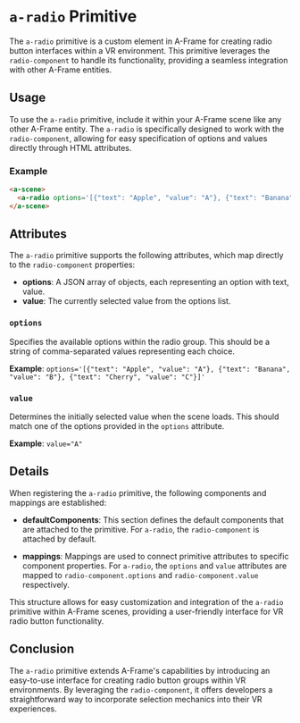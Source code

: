 # `a-radio` Primitive

The `a-radio` primitive is a custom element in A-Frame for creating radio button interfaces within a VR environment. This primitive leverages the `radio-component` to handle its functionality, providing a seamless integration with other A-Frame entities.

## Usage

To use the `a-radio` primitive, include it within your A-Frame scene like any other A-Frame entity. The `a-radio` is specifically designed to work with the `radio-component`, allowing for easy specification of options and values directly through HTML attributes.

### Example

```html
<a-scene>
  <a-radio options='[{"text": "Apple", "value": "A"}, {"text": "Banana", "value": "B"}, {"text": "Cherry", "value": "C"}]' value="Option2"></a-radio>
</a-scene>
```

## Attributes

The `a-radio` primitive supports the following attributes, which map directly to the `radio-component` properties:

- **options**: A JSON array of objects, each representing an option with text, value.
- **value**: The currently selected value from the options list.

### `options`

Specifies the available options within the radio group. This should be a string of comma-separated values representing each choice.

**Example**: `options='[{"text": "Apple", "value": "A"}, {"text": "Banana", "value": "B"}, {"text": "Cherry", "value": "C"}]'`

### `value`

Determines the initially selected value when the scene loads. This should match one of the options provided in the `options` attribute.

**Example**: `value="A"`

## Details

When registering the `a-radio` primitive, the following components and mappings are established:

- **defaultComponents**: This section defines the default components that are attached to the primitive. For `a-radio`, the `radio-component` is attached by default.
  
- **mappings**: Mappings are used to connect primitive attributes to specific component properties. For `a-radio`, the `options` and `value` attributes are mapped to `radio-component.options` and `radio-component.value` respectively.

This structure allows for easy customization and integration of the `a-radio` primitive within A-Frame scenes, providing a user-friendly interface for VR radio button functionality.

## Conclusion

The `a-radio` primitive extends A-Frame's capabilities by introducing an easy-to-use interface for creating radio button groups within VR environments. By leveraging the `radio-component`, it offers developers a straightforward way to incorporate selection mechanics into their VR experiences.
